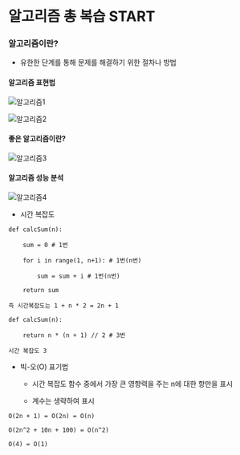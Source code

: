 # 알고리즘 총 복습 START



### 알고리즘이란?

- 유한한 단계를 통해 문제를 해결하기 위한 절차나 방법



#### 알고리즘 표현법

![알고리즘1](C:\Users\YOON\Desktop\박주동\알고리즘1.PNG)

![알고리즘2](C:\Users\YOON\Desktop\박주동\알고리즘2.PNG)



#### 좋은 알고리즘이란?

![알고리즘3](C:\Users\YOON\Desktop\박주동\알고리즘3.PNG)



#### 알고리즘 성능 분석

![알고리즘4](C:\Users\YOON\Desktop\박주동\알고리즘4.PNG)



- 시간 복잡도

```
def calcSum(n):

	sum = 0 # 1번

	for i in range(1, n+1): # 1번(n번)

		sum = sum + i # 1번(n번)

	return sum

즉 시간복잡도는 1 + n * 2 = 2n + 1
```

```
def calcSum(n):

	return n * (n + 1) // 2 # 3번

시간 복잡도 3
```



- 빅-오(O) 표기법
  -  시간 복잡도 함수 중에서 가장 큰 영향력을 주는 n에 대한 항만을 표시

  - 계수는 생략하여 표시

```
O(2n + 1) = O(2n) = O(n)  

O(2n^2 + 10n + 100) = O(n^2)

O(4) = O(1) 
```





